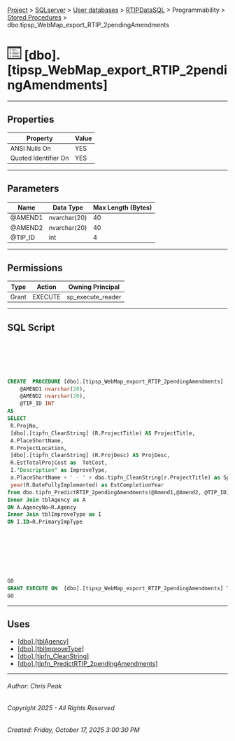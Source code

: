#### 

[Project](../../../../../index.md) > [SQLserver](../../../../index.md) > [User databases](../../../index.md) > [RTIPDataSQL](../../index.md) > Programmability > [Stored Procedures](Stored_Procedures.md) > dbo.tipsp_WebMap_export_RTIP_2pendingAmendments

# ![Stored Procedures](../../../../../Images/StoredProcedure32.png) [dbo].[tipsp_WebMap_export_RTIP_2pendingAmendments]

---

## <a name="#properties"></a>Properties

| Property | Value |
|---|---|
| ANSI Nulls On | YES |
| Quoted Identifier On | YES |


---

## <a name="#parameters"></a>Parameters

| Name | Data Type | Max Length (Bytes) |
|---|---|---|
| @AMEND1 | nvarchar(20) | 40 |
| @AMEND2 | nvarchar(20) | 40 |
| @TIP_ID | int | 4 |


---

## <a name="#permissions"></a>Permissions

| Type | Action | Owning Principal |
|---|---|---|
| Grant | EXECUTE | sp_execute_reader |


---

## <a name="#sqlscript"></a>SQL Script

```sql





CREATE  PROCEDURE [dbo].[tipsp_WebMap_export_RTIP_2pendingAmendments]
	@AMEND1 nvarchar(20),
	@AMEND2 nvarchar(20),
	@TIP_ID INT
AS
SELECT 
 R.ProjNo,
 [dbo].[tipfn_CleanString] (R.ProjectTitle) AS ProjectTitle, 
 A.PlaceShortName, 
 R.ProjectLocation, 
 [dbo].[tipfn_CleanString] (R.ProjDesc) AS ProjDesc,
 R.EstTotalProjCost as  TotCost, 
 I."Description" as ImproveType,
 a.PlaceShortName + ' - ' + dbo.tipfn_CleanString(r.ProjectTitle) as SponProjTitle,
 year(R.DateFullyImplemented) as EstCompletionYear
from dbo.tipfn_PredictRTIP_2pendingAmendments(@Amend1,@Amend2, @TIP_ID) as R
Inner Join tblAgency as A
ON A.AgencyNo=R.Agency
Inner Join tblImproveType as I
ON I.ID=R.PrimaryImpType







GO
GRANT EXECUTE ON  [dbo].[tipsp_WebMap_export_RTIP_2pendingAmendments] TO [sp_execute_reader]
GO

```


---

## <a name="#uses"></a>Uses

* [[dbo].[tblAgency]](../../Tables/dbo_tblAgency.md)
* [[dbo].[tblImproveType]](../../Tables/dbo_tblImproveType.md)
* [[dbo].[tipfn_CleanString]](../Functions/Scalar-valued_Functions/dbo_tipfn_CleanString.md)
* [[dbo].[tipfn_PredictRTIP_2pendingAmendments]](../Functions/Table-valued_Functions/dbo_tipfn_PredictRTIP_2pendingAmendments.md)


---

###### Author:  Chris Peak

###### Copyright 2025 - All Rights Reserved

###### Created: Friday, October 17, 2025 3:00:30 PM

